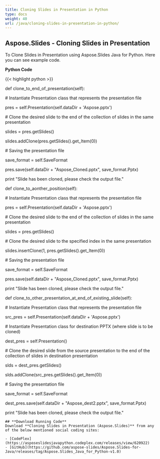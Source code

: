 ```yaml
---
title: Cloning Slides in Presentation in Python
type: docs
weight: 40
url: /java/cloning-slides-in-presentation-in-python/
---
```


## **Aspose.Slides - Cloning Slides in Presentation**
To Clone Slides in Presentation using Aspose.Slides Java for Python. Here you can see example code.

**Python Code**

{{< highlight python >}}

 def clone_to_end_of_presentation(self):

\# Instantiate Presentation class that represents the presentation file

pres = self.Presentation(self.dataDir + 'Aspose.pptx')

\# Clone the desired slide to the end of the collection of slides in the same presentation

slides = pres.getSlides()

slides.addClone(pres.getSlides().get_Item(0))

\# Saving the presentation file

save_format = self.SaveFormat

pres.save(self.dataDir + "Aspose_Cloned.pptx", save_format.Pptx)

print "Slide has been cloned, please check the output file." 

def clone_to_aonther_position(self):

\# Instantiate Presentation class that represents the presentation file

pres = self.Presentation(self.dataDir + 'Aspose.pptx')

\# Clone the desired slide to the end of the collection of slides in the same presentation

slides = pres.getSlides()

\# Clone the desired slide to the specified index in the same presentation

slides.insertClone(1, pres.getSlides().get_Item(0))

\# Saving the presentation file

save_format = self.SaveFormat

pres.save(self.dataDir + "Aspose_Cloned.pptx", save_format.Pptx)

print "Slide has been cloned, please check the output file." 

def clone_to_other_presentation_at_end_of_existing_slide(self):

\# Instantiate Presentation class that represents the presentation file

src_pres = self.Presentation(self.dataDir + 'Aspose.pptx')

\# Instantiate Presentation class for destination PPTX (where slide is to be cloned)

dest_pres = self.Presentation()

\# Clone the desired slide from the source presentation to the end of the collection of slides in destination presentation

slds = dest_pres.getSlides()

slds.addClone(src_pres.getSlides().get_Item(0))

\# Saving the presentation file

save_format = self.SaveFormat

dest_pres.save(self.dataDir + "Aspose_dest2.pptx", save_format.Pptx)

print "Slide has been cloned, please check the output file."


```
## **Download Running Code**
Download **Cloning Slides in Presentation (Aspose.Slides)** from any of the below mentioned social coding sites:

- [CodePlex](https://asposeslidesjavapython.codeplex.com/releases/view/620922)
- [GitHub](https://github.com/aspose-slides/Aspose.Slides-for-Java/releases/tag/Aspose.Slides_Java_for_Python-v1.0)
